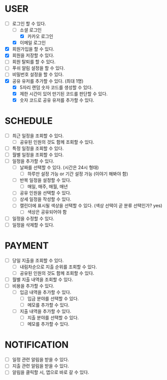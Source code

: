 # USER
- [ ] 로그인 할 수 있다.
  - [ ] 소셜 로그인
    - [x] 카카오 로그인
  - [x] 이메일 로그인
- [x] 회원가입을 할 수 있다.
- [x] 회원을 저장할 수 있다.
- [ ] 회원 탈퇴를 할 수 있다.
- [ ] 푸쉬 알림 설정을 할 수 있다.
- [ ] 비밀번호 설정을 할 수 있다.
- [x] 공유 유저를 추가할 수 있다. (최대 1명)
  - [x] 5자리 랜덤 숫자 코드를 생성할 수 있다.
  - [x] 제한 시간이 있어 만기된 코드를 판단할 수 있다.
  - [x] 숫자 코드로 공유 유저를 추가할 수 있다.

# SCHEDULE
- [ ] 최근 일정을 조회할 수 있다.
  - [ ] 공유된 인원의 것도 함께 조회할 수 있다.
- [ ] 특정 일정을 조회할 수 있다.
- [ ] 월별 일정을 조회할 수 있다.
- [ ] 일정을 추가할 수 있다.
  - [ ] 날짜를 선택할 수 있다. (시간은 24시 형태)
    - [ ] 하루만 설정 가능 or 기간 설정 가능 (이야기 해봐야 함)
  - [ ] 반복 일정을 설정할 수 있다.
    - [ ] 매일, 매주, 매월, 매년
  - [ ] 공유 인원을 선택할 수 있다.
  - [ ] 상세 일정을 작성할 수 있다.
  - [ ] 캘린더에 표시될 색상을 선택할 수 있다. (색상 선택이 곧 분류 선택인가? yes)
    - [ ] 색상은 공유되어야 함
- [ ] 일정을 수정할 수 있다.
- [ ] 일정을 삭제할 수 있다.

# PAYMENT
- [ ] 당일 지출을 조회할 수 있다.
  - [ ] 내림차순으로 지출 순위를 조회할 수 있다.
  - [ ] 공유된 인원의 것도 함께 조회할 수 있다.
- [ ] 월별 지출 내역을 조회할 수 있다.
- [ ] 비용을 추가할 수 있다.
  - [ ] 입금 내역을 추가할 수 있다.
    - [ ] 입금 분야를 선택할 수 있다.
    - [ ] 메모를 추가할 수 있다.
  - [ ] 지출 내역을 추가할 수 있다.
    - [ ] 지출 분야를 선택할 수 있다.
    - [ ] 메모를 추가할 수 있다.

# NOTIFICATION 
- [ ] 일정 관련 알림을 받을 수 있다.
- [ ] 지출 관련 알림을 받을 수 있다.
- [ ] 알림을 클릭할 시, 앱으로 바로 갈 수 있다.

